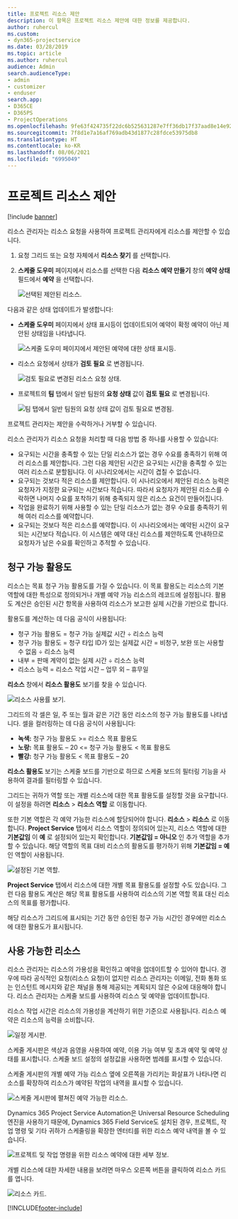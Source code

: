 ```yaml
---
title: 프로젝트 리소스 제안
description: 이 항목은 프로젝트 리소스 제안에 대한 정보를 제공합니다.
author: ruhercul
ms.custom:
- dyn365-projectservice
ms.date: 03/28/2019
ms.topic: article
ms.author: ruhercul
audience: Admin
search.audienceType:
- admin
- customizer
- enduser
search.app:
- D365CE
- D365PS
- ProjectOperations
ms.openlocfilehash: 9fe63f424735f22dc6b525631287e7ff36db17f37aad8e14e926f5cc9be39136
ms.sourcegitcommit: 7f8d1e7a16af769adb43d1877c28fdce53975db8
ms.translationtype: HT
ms.contentlocale: ko-KR
ms.lasthandoff: 08/06/2021
ms.locfileid: "6995049"
---
```

# <a name="propose-project-resources"></a>프로젝트 리소스 제안

[!include [banner](../includes/psa-now-project-operations.md)]

리소스 관리자는 리소스 요청을 사용하여 프로젝트 관리자에게 리소스를 제안할 수 있습니다.

1. 요청 그리드 또는 요청 자체에서 **리소스 찾기** 를 선택합니다.
2. **스케줄 도우미** 페이지에서 리소스를 선택한 다음 **리소스 예약 만들기** 창의 **예약 상태** 필드에서 **예약** 을 선택합니다.

    ![선택된 제안된 리소스.](media/Resource-Management-image62.png)

다음과 같은 상태 업데이트가 발생합니다:

- **스케줄 도우미** 페이지에서 상태 표시등이 업데이트되어 예약이 확정 예약이 아닌 제안된 상태임을 나타냅니다.

    ![스케줄 도우미 페이지에서 제안된 예약에 대한 상태 표시등.](media/Resource-Management-image63.png)

- 리소스 요청에서 상태가 **검토 필요** 로 변경됩니다.

    ![검토 필요로 변경된 리소스 요청 상태.](media/Resource-Management-image64.png)

- 프로젝트의 **팀** 탭에서 일반 팀원의 **요청 상태** 값이 **검토 필요** 로 변경됩니다.

    ![팀 탭에서 일반 팀원의 요청 상태 값이 검토 필요로 변경됨.](media/Resource-Management-image48.png)

프로젝트 관리자는 제안을 수락하거나 거부할 수 있습니다.

리소스 관리자가 리소스 요청을 처리할 때 다음 방법 중 하나를 사용할 수 있습니다:

- 요구되는 시간을 충족할 수 있는 단일 리소스가 없는 경우 수요를 충족하기 위해 여러 리소스를 제안합니다. 그런 다음 제안된 시간은 요구되는 시간을 충족할 수 있는 여러 리소스로 분할됩니다. 이 시나리오에서는 시간이 겹칠 수 없습니다.
- 요구되는 것보다 적은 리소스를 제안합니다. 이 시나리오에서 제안된 리소스 능력은 요청자가 지정한 요구되는 시간보다 적습니다. 따라서 요청자가 제안된 리소스를 수락하면 나머지 수요를 포착하기 위해 충족되지 않은 리소스 요건이 만들어집니다.
- 작업을 완료하기 위해 사용할 수 있는 단일 리소스가 없는 경우 수요를 충족하기 위해 여러 리소스를 예약합니다.
- 요구되는 것보다 적은 리소스를 예약합니다. 이 시나리오에서는 예약된 시간이 요구되는 시간보다 적습니다. 이 시스템은 예약 대신 리소스를 제안하도록 안내하므로 요청자가 남은 수요를 확인하고 추적할 수 있습니다.

## <a name="billable-utilization"></a>청구 가능 활용도

리소스는 목표 청구 가능 활용도를 가질 수 있습니다. 이 목표 활용도는 리소스의 기본 역할에 대한 특성으로 정의되거나 개별 예약 가능 리소스의 레코드에 설정됩니다. 활용도 계산은 승인된 시간 항목을 사용하여 리소스가 보고한 실제 시간을 기반으로 합니다.

활용도를 계산하는 데 다음 공식이 사용됩니다:

- 청구 가능 활용도 = 청구 가능 실제값 시간 ÷ 리소스 능력
- 청구 가능 활용도 = 청구 타입 ID가 있는 실제값 시간 = 비청구, 보완 또는 사용할 수 없음 ÷ 리소스 능력
- 내부 = 판매 계약이 없는 실제 시간 ÷ 리소스 능력
- 리소스 능력 = 리소스 작업 시간 – 업무 외 – 휴무일

**리소스** 창에서 **리소스 활용도** 보기를 찾을 수 있습니다.

![리소스 사용률 보기.](media/Resource-Management-image65.png)

그리드의 각 셀은 일, 주 또는 월과 같은 기간 동안 리소스의 청구 가능 활용도를 나타냅니다. 셀을 컬러링하는 데 다음 공식이 사용됩니다:

- **녹색:** 청구 가능 활용도 \>= 리소스 목표 활용도
- **노랑:** 목표 활용도 – 20 \<= 청구 가능 활용도 \< 목표 활용도
- **빨강:** 청구 가능 활용도 \< 목표 활용도 – 20

**리소스 활용도** 보기는 스케줄 보드를 기반으로 하므로 스케줄 보드의 필터링 기능을 사용하여 결과를 필터링할 수 있습니다.

그리드는 귀하가 역할 또는 개별 리소스에 대한 목표 활용도를 설정할 것을 요구합니다. 이 설정을 하려면 **리소스** \> **리소스 역할** 로 이동합니다.

또한 기본 역할은 각 예약 가능한 리소스에 할당되어야 합니다. **리소스** \> **리소스** 로 이동합니다. **Project Service** 탭에서 리소스 역할이 정의되어 있는지, 리소스 역할에 대한 **기본값임** 이 **예** 로 설정되어 있는지 확인합니다. **기본값임 = 아니오** 인 추가 역할을 추가할 수 있습니다. 해당 역할의 목표 대비 리소스의 활용도를 평가하기 위해 **기본값임 = 예** 인 역할이 사용됩니다.

![설정된 기본 역할.](media/Resource-Management-image67.png)

**Project Service** 탭에서 리소스에 대한 개별 목표 활용도를 설정할 수도 있습니다. 그런 다음 활용도 계산은 해당 목표 활용도를 사용하여 리소스의 기본 역할 목표 대신 리소스의 목표를 평가합니다.

해당 리소스가 그리드에 표시되는 기간 동안 승인된 청구 가능 시간인 경우에만 리소스에 대한 활용도가 표시됩니다.

## <a name="resource-availability"></a>사용 가능한 리소스

리소스 관리자는 리소스의 가용성을 확인하고 예약을 업데이트할 수 있어야 합니다. 경우에 따라 공식적인 요청(리소스 요청)이 없지만 리소스 관리자는 이메일, 전화 통화 또는 인스턴트 메시지와 같은 채널을 통해 제공되는 계획되지 않은 수요에 대응해야 합니다. 리소스 관리자는 스케줄 보드를 사용하여 리소스 및 예약을 업데이트합니다.

리소스 작업 시간은 리소스의 가용성을 계산하기 위한 기준으로 사용됩니다. 리소스 예약은 리소스의 능력을 소비합니다.

![일정 게시판.](media/Resource-Management-image68.png)

스케줄 게시판은 색상과 음영을 사용하여 예약, 이용 가능 여부 및 초과 예약 및 예약 상태를 표시합니다. 스케줄 보드 설정의 설정값을 사용하면 범례를 표시할 수 있습니다.

스케줄 게시판의 개별 예약 가능 리소스 옆에 오른쪽을 가리키는 화살표가 나타나면 리소스를 확장하여 리소스가 예약된 작업의 내역을 표시할 수 있습니다.

![스케줄 게시판에 펼쳐진 예약 가능한 리소스.](media/Resource-Management-image69.png)

Dynamics 365 Project Service Automation은 Universal Resource Scheduling 엔진을 사용하기 때문에, Dynamics 365 Field Service도 설치된 경우, 프로젝트, 작업 명령 및 기타 귀하가 스케줄링을 확장한 엔터티를 위한 리소스 예약 내역을 볼 수 있습니다.

![프로젝트 및 작업 명령을 위한 리소스 예약에 대한 세부 정보.](media/Resource-Management-image70.png)

개별 리소스에 대한 자세한 내용을 보려면 마우스 오른쪽 버튼을 클릭하여 리소스 카드를 엽니다.

![리소스 카드.](media/Resource-Management-image71.png)


[!INCLUDE[footer-include](../includes/footer-banner.md)]